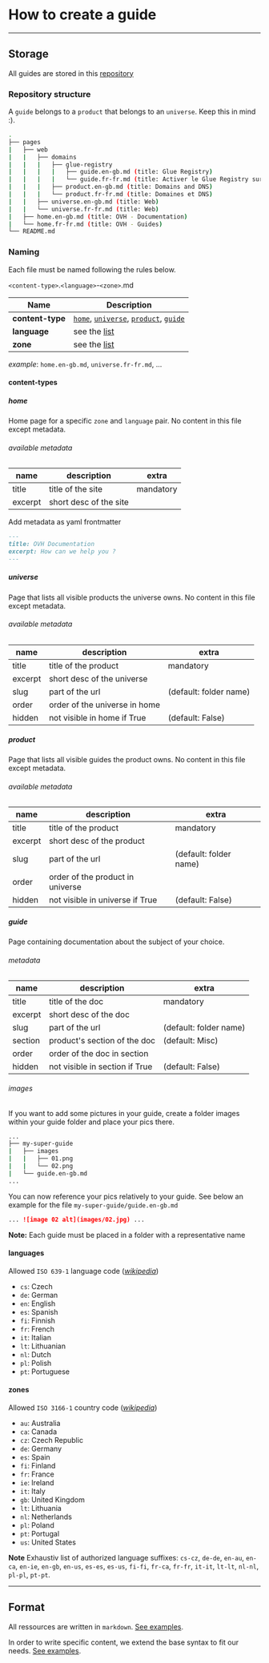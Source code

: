 
# How to create a guide

___

## Storage

All guides are stored in this [repository](#)

### Repository structure

A `guide` belongs to a `product` that belongs to an `universe`. Keep this in mind :).

```bash
.
├── pages
|   ├── web
|   |   ├── domains
|   |   |   ├── glue-registry
|   |   |   |   ├── guide.en-gb.md (title: Glue Registry)
|   |   |   |   └── guide.fr-fr.md (title: Activer le Glue Registry sur son domaine)
|   |   |   ├── product.en-gb.md (title: Domains and DNS)
|   |   |   └── product.fr-fr.md (title: Domaines et DNS)
|   |   ├── universe.en-gb.md (title: Web)
|   |   └── universe.fr-fr.md (title: Web)
|   ├── home.en-gb.md (title: OVH - Documentation)
|   └── home.fr-fr.md (title: OVH - Guides)
└── README.md
```

### Naming

Each file must be named following the rules below.

`<content-type>`.`<language>`-`<zone>`.md

| Name             | Description                                                                        |
|------------------|------------------------------------------------------------------------------------|
| **content-type** | [`home`](#home), [`universe`](#universe), [`product`](#product), [`guide`](#guide) |
| **language**     | see the [list](#languages)                                                         |
| **zone**         | see the [list](#zones)                                                             |

_example_: `home.en-gb.md`, `universe.fr-fr.md`, ...

#### content-types

##### home

Home page for a specific `zone` and `language` pair.
No content in this file except metadata.

###### available metadata

| name    | description                      | extra                  |
|---------|----------------------------------|------------------------|
| title   | title of the site                | mandatory              |
| excerpt | short desc of the site           |                        |

Add metadata as yaml frontmatter

```md
---
title: OVH Documentation
excerpt: How can we help you ?
---
```

##### universe

Page that lists all visible products the universe owns.
No content in this file except metadata.

###### available metadata

| name    | description                      | extra                  |
|---------|----------------------------------|------------------------|
| title   | title of the product             | mandatory              |
| excerpt | short desc of the universe       |                        |
| slug    | part of the url                  | (default: folder name) |
| order   | order of the universe in home    |                        |
| hidden  | not visible in home if True      | (default: False)       |

##### product

Page that lists all visible guides the product owns.
No content in this file except metadata.

###### available metadata

| name    | description                      | extra                  |
|---------|----------------------------------|------------------------|
| title   | title of the product             | mandatory              |
| excerpt | short desc of the product        |                        |
| slug    | part of the url                  | (default: folder name) |
| order   | order of the product in universe |                        |
| hidden  | not visible in universe if True  | (default: False)       |

##### guide

Page containing documentation about the subject of your choice.

###### metadata

| name    | description                      | extra                  |
|---------|----------------------------------|------------------------|
| title   | title of the doc                 | mandatory              |
| excerpt | short desc of the doc            |                        |
| slug    | part of the url                  | (default: folder name) |
| section | product's section of the doc     | (default: Misc)        |
| order   | order of the doc in section      |                        |
| hidden  | not visible in section if True   | (default: False)       |

###### images

If you want to add some pictures in your guide, create a folder images within your guide folder and place your pics there.

```bash
...
├── my-super-guide
|   ├── images
|   |   ├── 01.png
|   |   └── 02.png
|   └── guide.en-gb.md
...
```

You can now reference your pics relatively to your guide. See below an example for the file `my-super-guide/guide.en-gb.md`

```markdown
... ![image 02 alt](images/02.jpg) ...
```

**Note:**
Each guide must be placed in a folder with a representative name

#### languages

Allowed `ISO 639-1` language code (*[wikipedia](https://en.wikipedia.org/wiki/ISO_639-1)*)

- `cs`: Czech
- `de`: German
- `en`: English
- `es`: Spanish
- `fi`: Finnish
- `fr`: French
- `it`: Italian
- `lt`: Lithuanian
- `nl`: Dutch
- `pl`: Polish
- `pt`: Portuguese

#### zones

Allowed `ISO 3166-1` country code (*[wikipedia](https://en.wikipedia.org/wiki/ISO_3166-1)*)

- `au`: Australia
- `ca`: Canada
- `cz`: Czech Republic
- `de`: Germany
- `es`: Spain
- `fi`: Finland
- `fr`: France
- `ie`: Ireland
- `it`: Italy
- `gb`: United Kingdom
- `lt`: Lithuania
- `nl`: Netherlands
- `pl`: Poland
- `pt`: Portugal
- `us`: United States

__Note__
Exhaustiv list of authorized language suffixes: `cs-cz`, `de-de`, `en-au`, `en-ca`, `en-ie`, `en-gb`, `en-us`, `es-es`, `es-us`, `fi-fi`, `fr-ca`, `fr-fr`, `it-it`, `lt-lt`, `nl-nl`, `pl-pl`, `pt-pt`.

___

## Format

All ressources are written in `markdown`. [See examples](http://commonmark.org/help/).

In order to write specific content, we extend the base syntax to fit our needs. [See examples](markdown-custom.md).

